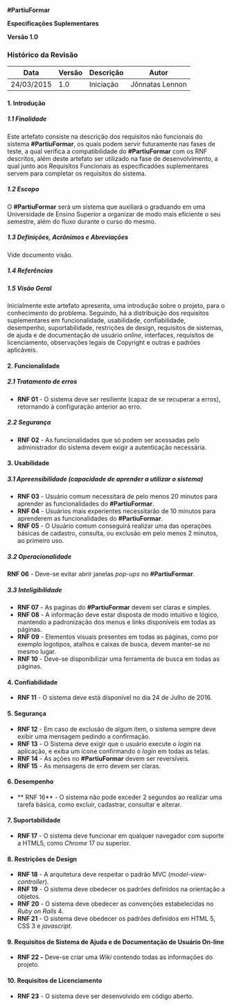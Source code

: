 **#PartiuFormar**

**Especificações Suplementares**
 
**Versão 1.0**

### Histórico da Revisão
Data|Versão|Descrição|Autor
-----|------|---------|-------
24/03/2015|1.0|Iniciação|Jônnatas Lennon

#### 1. Introdução

##### 1.1 Finalidade
Este artefato consiste na descrição dos requisitos não funcionais do sistema **#PartiuFormar**, os quais podem servir futuramente nas fases de teste, a qual verifica a compatibilidade do **#PartiuFormar** com os RNF descritos, além deste artefato ser utilizado na fase de desenvolvimento, a qual junto aos Requisitos Funcionais as especificadões suplementares servem para completar os requisitos do sistema. 

##### 1.2 Escopo
O **#PartiuFormar** será um sistema que auxiliará o graduando em uma Universidade de Ensino Superior a organizar de modo mais eficiente o seu semestre, além do fluxo durante o curso do mesmo.

##### 1.3 Definições, Acrônimos e Abreviações
Vide documento visão.

##### 1.4 Referências

##### 1.5 Visão Geral
Inicialmente este artefato apresenta, uma introdução sobre o projeto, para o conhecimento do problema. Seguindo, há a distribuição dos requisitos suplementares em funcionalidade, usabilidade, confiabilidade, desempenho, suportabilidade, restrições de design, requisitos de sistemas, de ajuda e de documentação de usuário _online_, interfaces, requisitos de licenciamento, observações legais de Copyright e outras e padrões aplicáveis.

#### 2. Funcionalidade

##### 2.1 Tratamento de erros
* **RNF 01** - O sistema deve ser resiliente (capaz de se recuperar a erros), retornando à configuração anterior ao erro.

##### 2.2 Segurança
* **RNF 02** - As funcionalidades que só podem ser acessadas pelo administrador do sistema devem exigir a autenticação necessária.


#### 3. Usabilidade

##### 3.1 Apreensibilidade (capacidade de aprender a utilizar o sistema)
* **RNF 03** - Usuário comum necessitará de pelo menos 20 minutos para aprender as funcionalidades do **#PartiuFormar**.
* **RNF 04** - Usuários mais experientes necessitarão de 10 minutos para aprenderem as funcionalidades do **#PartiuFormar**.  
* **RNF 05** - O Usuário comum conseguirá realizar uma das operações básicas de cadastro, consulta, ou exclusão em pelo menos 2 minutos, ao primeiro uso.

##### 3.2 Operacionalidade
**RNF 06** - Deve-se evitar abrir janelas _pop-ups_ no **#PartiuFormar**.

##### 3.3 Inteligibilidade
* **RNF 07** - As paginas do **#PartiuFormar** devem ser claras e simples.
* **RNF 08** - A informação deve estar disposta de modo intuitivo e lógico, mantendo a padronização dos menus e links disponíveis em todas as páginas. 
* **RNF 09** - Elementos visuais presentes em todas as páginas, como por exemplo logotipos, atalhos e caixas de busca, devem manter-se no mesmo lugar.
* **RNF 10** - Deve-se disponibilizar uma ferramenta de busca em todas as páginas.

#### 4. Confiabilidade
* **RNF 11** - O sistema deve está disponível no dia 24 de Julho de 2016.

#### 5. Segurança
* **RNF 12** - Em caso de exclusão de algum item, o sistema sempre deve exibir uma mensagem pedindo a confirmação.
* **RNF 13** - O Sistema deve exigir que o usuário execute o _login_ na aplicação, e exiba um ícone confirmando o _login_ em todas as telas.
* **RNF 14** - As ações no **#PartiuFormar** devem ser reversíveis.
* **RNF 15** - As mensagens de erro devem ser claras.

#### 6. Desempenho
* ** RNF 16** - O sistema não pode exceder 2 segundos ao realizar uma tarefa básica, como excluir, cadastrar, consultar e alterar.

#### 7. Suportabilidade
* **RNF 17** - O sistema deve funcionar em qualquer navegador com suporte a HTML5, como _Chrome_ 17 ou superior.

#### 8. Restrições de Design
* **RNF 18** - A arquitetura deve respeitar o padrão MVC (_model-view-controller_).
* **RNF 19** - O sistema deve obedecer os padrões definidos na orientação a objetos.
* **RNF 20** - O sistema deve obedecer as convenções estabelecidas no _Ruby on Rails_ 4.
* **RNF 21** - O sistema deve obedecer os padrões definidos em HTML 5, CSS 3 e _javascript_.

#### 9. Requisitos de Sistema de Ajuda e de Documentação de Usuário On-line
* **RNF 22 -** Deve-se criar uma _Wiki_ contendo todas as informações do projeto.

#### 10. Requisitos de Licenciamento
* **RNF 23** - O sistema deve ser desenvolvido em código aberto.